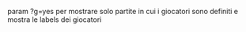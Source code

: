 param ?g=yes per mostrare solo partite in cui i giocatori sono definiti e mostra le labels dei giocatori
